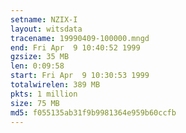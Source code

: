 ```yaml
---
setname: NZIX-I
layout: witsdata
tracename: 19990409-100000.mngd
end: Fri Apr  9 10:40:52 1999
gzsize: 35 MB
len: 0:09:58
start: Fri Apr  9 10:30:53 1999
totalwirelen: 389 MB
pkts: 1 million
size: 75 MB
md5: f055135ab31f9b9981364e959b60ccfb
---
```

